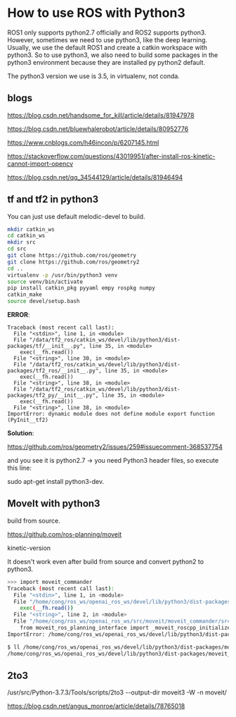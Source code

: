 # How to use ROS with Python3

ROS1 only supports python2.7 officially and ROS2 supports python3. However, sometimes we need to use python3, like the deep learning. Usually, we use the default ROS1 and create a catkin workspace with python3. So to use python3, we also need to build some packages in the python3 environment because they are installed py python2 default.

The python3 version we use is 3.5, in virtualenv, not conda.

## blogs

https://blog.csdn.net/handsome_for_kill/article/details/81947978

https://blog.csdn.net/bluewhalerobot/article/details/80952776

https://www.cnblogs.com/h46incon/p/6207145.html

https://stackoverflow.com/questions/43019951/after-install-ros-kinetic-cannot-import-opencv

https://blog.csdn.net/qq_34544129/article/details/81946494

## tf and tf2 in python3

You can just use default melodic-devel to build.

```bash
mkdir catkin_ws
cd catkin_ws
mkdir src
cd src 
git clone https://github.com/ros/geometry
git clone https://github.com/ros/geometry2
cd ..
virtualenv -p /usr/bin/python3 venv
source venv/bin/activate
pip install catkin_pkg pyyaml empy rospkg numpy
catkin_make
source devel/setup.bash
```
**ERROR**:
```>>> import tf
Traceback (most recent call last):
  File "<stdin>", line 1, in <module>
  File "/data/tf2_ros/catkin_ws/devel/lib/python3/dist-packages/tf/__init__.py", line 35, in <module>
    exec(__fh.read())
  File "<string>", line 30, in <module>
  File "/data/tf2_ros/catkin_ws/devel/lib/python3/dist-packages/tf2_ros/__init__.py", line 35, in <module>
    exec(__fh.read())
  File "<string>", line 38, in <module>
  File "/data/tf2_ros/catkin_ws/devel/lib/python3/dist-packages/tf2_py/__init__.py", line 35, in <module>
    exec(__fh.read())
  File "<string>", line 38, in <module>
ImportError: dynamic module does not define module export function (PyInit__tf2)
```

**Solution**:

https://github.com/ros/geometry2/issues/259#issuecomment-368537754

and you see it is python2.7 -> you need Python3 header files, so execute this line:

sudo apt-get install python3-dev.

## MoveIt with python3

build from source.

https://github.com/ros-planning/moveit

kinetic-version

It doesn't work even after build from source and convert python2 to python3.
```bash
>>> import moveit_commander
Traceback (most recent call last):
  File "<stdin>", line 1, in <module>
  File "/home/cong/ros_ws/openai_ros_ws/devel/lib/python3/dist-packages/moveit_commander/__init__.py", line 35, in <module>
    exec(__fh.read())
  File "<string>", line 2, in <module>
  File "/home/cong/ros_ws/openai_ros_ws/src/moveit/moveit_commander/src/moveit_commander/roscpp_initializer.py", line 35, in <module>
    from moveit_ros_planning_interface import _moveit_roscpp_initializer
ImportError: /home/cong/ros_ws/openai_ros_ws/devel/lib/python3/dist-packages/moveit_ros_planning_interface/_moveit_roscpp_initializer.so: undefined symbol: _ZN5boost6python6detail11init_moduleER11PyModuleDefPFvvE

$ ll /home/cong/ros_ws/openai_ros_ws/devel/lib/python3/dist-packages/moveit_ros_planning_interface/_moveit_roscpp_initializer.so
/home/cong/ros_ws/openai_ros_ws/devel/lib/python3/dist-packages/moveit_ros_planning_interface/_moveit_roscpp_initializer.so -> _moveit_roscpp_initializer.so.0.9.17*

```

## 2to3

/usr/src/Python-3.7.3/Tools/scripts/2to3 --output-dir moveit3 -W -n moveit/

https://blog.csdn.net/angus_monroe/article/details/78765018